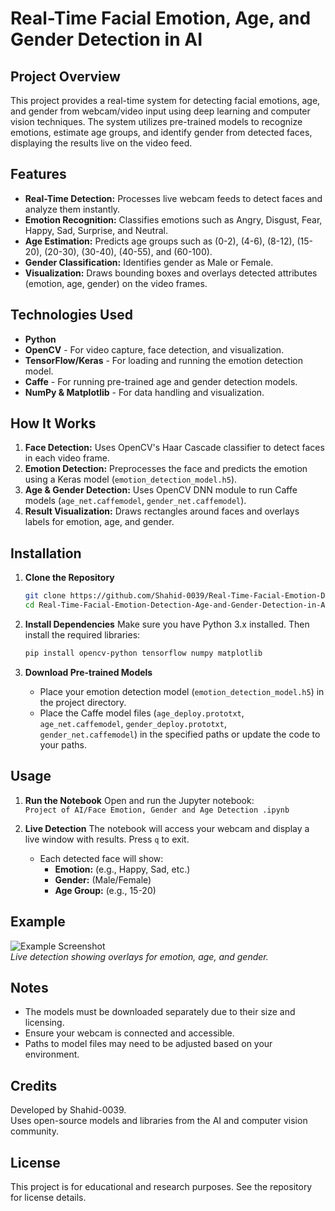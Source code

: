# Real-Time Facial Emotion, Age, and Gender Detection in AI

## Project Overview

This project provides a real-time system for detecting facial emotions, age, and gender from webcam/video input using deep learning and computer vision techniques. The system utilizes pre-trained models to recognize emotions, estimate age groups, and identify gender from detected faces, displaying the results live on the video feed.

## Features

- **Real-Time Detection:** Processes live webcam feeds to detect faces and analyze them instantly.
- **Emotion Recognition:** Classifies emotions such as Angry, Disgust, Fear, Happy, Sad, Surprise, and Neutral.
- **Age Estimation:** Predicts age groups such as (0-2), (4-6), (8-12), (15-20), (20-30), (30-40), (40-55), and (60-100).
- **Gender Classification:** Identifies gender as Male or Female.
- **Visualization:** Draws bounding boxes and overlays detected attributes (emotion, age, gender) on the video frames.

## Technologies Used

- **Python**
- **OpenCV** - For video capture, face detection, and visualization.
- **TensorFlow/Keras** - For loading and running the emotion detection model.
- **Caffe** - For running pre-trained age and gender detection models.
- **NumPy & Matplotlib** - For data handling and visualization.

## How It Works

1. **Face Detection:** Uses OpenCV's Haar Cascade classifier to detect faces in each video frame.
2. **Emotion Detection:** Preprocesses the face and predicts the emotion using a Keras model (`emotion_detection_model.h5`).
3. **Age & Gender Detection:** Uses OpenCV DNN module to run Caffe models (`age_net.caffemodel`, `gender_net.caffemodel`).
4. **Result Visualization:** Draws rectangles around faces and overlays labels for emotion, age, and gender.

## Installation

1. **Clone the Repository**
   ```bash
   git clone https://github.com/Shahid-0039/Real-Time-Facial-Emotion-Detection-Age-and-Gender-Detection-in-AI-.git
   cd Real-Time-Facial-Emotion-Detection-Age-and-Gender-Detection-in-AI-
   ```

2. **Install Dependencies**
   Make sure you have Python 3.x installed. Then install the required libraries:
   ```bash
   pip install opencv-python tensorflow numpy matplotlib
   ```

3. **Download Pre-trained Models**
   - Place your emotion detection model (`emotion_detection_model.h5`) in the project directory.
   - Place the Caffe model files (`age_deploy.prototxt`, `age_net.caffemodel`, `gender_deploy.prototxt`, `gender_net.caffemodel`) in the specified paths or update the code to your paths.

## Usage

1. **Run the Notebook**
   Open and run the Jupyter notebook:  
   `Project of AI/Face Emotion, Gender and Age Detection .ipynb`

2. **Live Detection**
   The notebook will access your webcam and display a live window with results. Press `q` to exit.

   - Each detected face will show:
     - **Emotion:** (e.g., Happy, Sad, etc.)
     - **Gender:** (Male/Female)
     - **Age Group:** (e.g., 15-20)

## Example

![Example Screenshot](example_screenshot.png)  
*Live detection showing overlays for emotion, age, and gender.*

## Notes

- The models must be downloaded separately due to their size and licensing.
- Ensure your webcam is connected and accessible.
- Paths to model files may need to be adjusted based on your environment.

## Credits

Developed by Shahid-0039.  
Uses open-source models and libraries from the AI and computer vision community.

## License

This project is for educational and research purposes. See the repository for license details.
